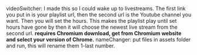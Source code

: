 videoSwitcher:
I made this so I could wake up to livestreams. The first link you put in is your playlist url, then the second url is the Youtube channel you want. Then you will set the hours. This makes the playlist play until set 
hours have gone by then it will choose the newest live stream from the second url. 
**requires Chromium download, get from Chromium website and select your version of Chrome.**
nameChanger:
put files in assets folder and run, this will rename them 1-last number. 
